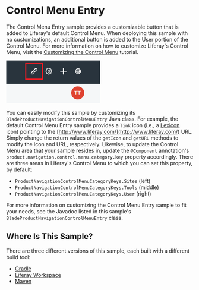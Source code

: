 # Control Menu Entry [](id=control-menu-entry)

The Control Menu Entry sample provides a customizable button that is added to
Liferay's default Control Menu. When deploying this sample with no
customizations, an additional button is added to the User portion of the Control
Menu. For more information on how to customize Liferay's Control Menu, visit the
[Customizing the Control Menu](https://dev.liferay.com/develop/tutorials/-/knowledge_base/7-0/customizing-the-control-menu)
tutorial.

![Figure 1: The User area of the Control Menu is provided an additional link button when the Control Menu Entry Blade sample is deployed to Liferay.](../../images/controlmenuentry.png)

You can easily modify this sample by customizing its
`BladeProductNavigationControlMenuEntry` Java class. For example, the default
Control Menu Entry sample provides a `link` icon (i.e., a
[Lexicon](http://liferay.github.io/lexicon/content/icons-lexicon/) icon)
pointing to the [http://www.liferay.com/](http://www.liferay.com/) URL. Simply
change the return values of the `getIcon` and `getURL` methods to modify the
icon and URL, respectively. Likewise, to update the Control Menu area that your
sample resides in, update the `@Component` annotation's
`product.navigation.control.menu.category.key` property accordingly. There are
three areas in Liferay's Control Menu to which you can set this property, by
default:

- `ProductNavigationControlMenuCategoryKeys.Sites` (left)
- `ProductNavigationControlMenuCategoryKeys.Tools` (middle)
- `ProductNavigationControlMenuCategoryKeys.User` (right)

For more information on customizing the Control Menu Entry sample to fit your
needs, see the Javadoc listed in this sample's
`BladeProductNavigationControlMenuEntry` class.

## Where Is This Sample? [](id=where-is-this-sample)

There are three different versions of this sample, each built with a different
build tool:

- [Gradle](https://github.com/liferay/liferay-blade-samples/tree/master/gradle/blade.controlmenuentry)
- [Liferay Workspace](https://github.com/liferay/liferay-blade-samples/tree/master/liferay-workspace/modules/blade.controlmenuentry)
- [Maven](https://github.com/liferay/liferay-blade-samples/tree/master/maven/blade.controlmenuentry)

